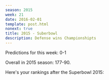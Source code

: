```yaml
---
season: 2015
week: 21
date: 2016-02-01
template: post.html
nonext: true
title: 2015 - Suberbowl
description: Defense wins Championshipts
---
```


Predictions for this week: 0-1

Overall in 2015 season: 177-90.

Here's your rankings after the Superbowl 2015:

